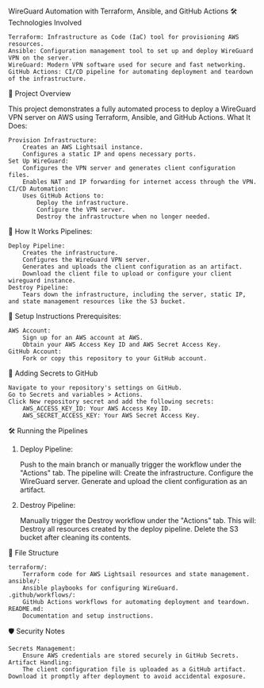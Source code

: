 WireGuard Automation with Terraform, Ansible, and GitHub Actions
🛠️ Technologies Involved

    Terraform: Infrastructure as Code (IaC) tool for provisioning AWS resources.
    Ansible: Configuration management tool to set up and deploy WireGuard VPN on the server.
    WireGuard: Modern VPN software used for secure and fast networking.
    GitHub Actions: CI/CD pipeline for automating deployment and teardown of the infrastructure.

📜 Project Overview

This project demonstrates a fully automated process to deploy a WireGuard VPN server on AWS using Terraform, Ansible, and GitHub Actions.
What It Does:

    Provision Infrastructure:
        Creates an AWS Lightsail instance.
        Configures a static IP and opens necessary ports.
    Set Up WireGuard:
        Configures the VPN server and generates client configuration files.
        Enables NAT and IP forwarding for internet access through the VPN.
    CI/CD Automation:
        Uses GitHub Actions to:
            Deploy the infrastructure.
            Configure the VPN server.
            Destroy the infrastructure when no longer needed.

🚀 How It Works
Pipelines:

    Deploy Pipeline:
        Creates the infrastructure.
        Configures the WireGuard VPN server.
        Generates and uploads the client configuration as an artifact.
        Download the client file to upload or configure your client wireguard instance. 
    Destroy Pipeline:
        Tears down the infrastructure, including the server, static IP, and state management resources like the S3 bucket.

📝 Setup Instructions
Prerequisites:

    AWS Account:
        Sign up for an AWS account at AWS.
        Obtain your AWS Access Key ID and AWS Secret Access Key.
    GitHub Account:
        Fork or copy this repository to your GitHub account.

🔑 Adding Secrets to GitHub

    Navigate to your repository's settings on GitHub.
    Go to Secrets and variables > Actions.
    Click New repository secret and add the following secrets:
        AWS_ACCESS_KEY_ID: Your AWS Access Key ID.
        AWS_SECRET_ACCESS_KEY: Your AWS Secret Access Key.

🛠️ Running the Pipelines
1. Deploy Pipeline:

    Push to the main branch or manually trigger the workflow under the "Actions" tab.
    The pipeline will:
        Create the infrastructure.
        Configure the WireGuard server.
        Generate and upload the client configuration as an artifact.

2. Destroy Pipeline:

    Manually trigger the Destroy workflow under the "Actions" tab.
    This will:
        Destroy all resources created by the deploy pipeline.
        Delete the S3 bucket after cleaning its contents.

📂 File Structure

    terraform/:
        Terraform code for AWS Lightsail resources and state management.
    ansible/:
        Ansible playbooks for configuring WireGuard.
    .github/workflows/:
        GitHub Actions workflows for automating deployment and teardown.
    README.md:
        Documentation and setup instructions.

🛡️ Security Notes

    Secrets Management:
        Ensure AWS credentials are stored securely in GitHub Secrets.
    Artifact Handling:
        The client configuration file is uploaded as a GitHub artifact. Download it promptly after deployment to avoid accidental exposure.

